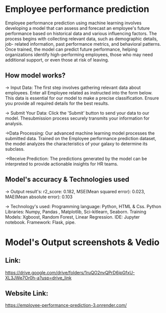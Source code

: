 # Employee performance prediction
Employee performance prediction using machine learning involves developing a model that can assess and forecast an employee's future performance based on historical data and various influencing factors. The process begins with collecting relevant data, such as demographic details, job- related information, past performance metrics, and behavioral patterns. Once trained, the model can predict future performance, helping organizations identify high-performing employees, those who may need additional support, or even those at risk of leaving. 

## How model works?
-> Input Data:
The first step involves gathering relevant data about employees.
Enter all Employee related as instructed into the form below.
This data is essential for our model to make a precise classification.
Ensure you provide all required details for the best results.

-> Submit Your Data:
Click the 'Submit' button to send your data to our model.
Thesubmission process securely transmits your information for analysis.

->Data Processing:
Our advanced machine learning model processes the submitted data.
Trained on the Employee performance prediction dataset, the model analyzes the characteristics of your galaxy to determine its subclass.

->Receive Prediction:
The predictions generated by the model can be interpreted to provide actionable insights for HR teams.

## Model's accuracy & Technologies used
-> Output result's:
 r2_score: 0.182, 
 MSE(Mean squared error): 0.023, 
 MAE(Mean absolute error): 0.103

-> Technology's used:
 Programming language: Python, HTML & Css. 
 Python Libraries: Numpy, Pandas , Matplotlib, Sci-kitlearn, Seaborn.
 Training Models: Xgboost, Random Forest, Linear Regression.
 IDE: Jupyter notebook.
 Framework: Flask, pipe. 

# Model's Output screenshots & Vedio
## Link:
https://drive.google.com/drive/folders/1ruQO2nvQPrD6ipGfxU-XL3JWe7Or0h-a?usp=drive_link


## Website Link:
https://employee-performance-prediction-3.onrender.com/


